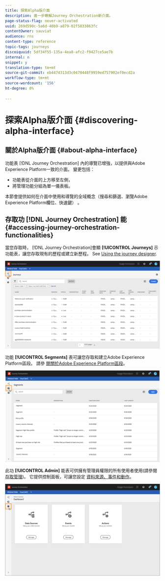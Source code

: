 ```yaml
---
title: 探索Alpha版介面
description: 進一步瞭解Journey Orchestration新介面。
page-status-flag: never-activated
uuid: 269d590c-5a6d-40b9-a879-02f5033863fc
contentOwner: sauviat
audience: rns
content-type: reference
topic-tags: journeys
discoiquuid: 5df34f55-135a-4ea8-afc2-f9427ce5ae7b
internal: n
snippet: y
translation-type: tm+mt
source-git-commit: eb4474313d3c0470448f9959ed757902ef0ecd2a
workflow-type: tm+mt
source-wordcount: '156'
ht-degree: 0%

---
```



# 探索Alpha版介面 {#discovering-alpha-interface}

## 關於Alpha版介面 {#about-alpha-interface}

功能表 [!DNL Journey Orchestration] 內的導覽已增強，以提供與Adobe Experience Platform一致的介面。 變更包括：

* 功能表從介面的上方移至左側，
* 將管理功能分組為單一儀表板。

本節會提供如何在介面中使用和導覽的全域概念（搜尋和篩選、瀏覽Adobe Experience Platform欄位、快速鍵） [](../about/user-interface.md)。

## 存取功 [!DNL Journey Orchestration] 能 {#accessing-journey-orchestration-functionalities}

當您存取時， [!DNL Journey Orchestration]會顯 **[!UICONTROL Journeys]** 示功能表，讓您存取現有的歷程或建立新歷程。 See [Using the journey designer](../building-journeys/using-the-journey-designer.md).

![](../assets/interface-journeys.png)

功能 **[!UICONTROL Segments]** 表可讓您存取和建立Adobe Experience Platform區段。 請參 [閱關於Adobe Experience Platform區段](../segment/about-segments.md)。

![](../assets/interface-segments.png)

此功 **[!UICONTROL Admin]** 能表可供擁有管理員權限的所有使用者使用(請參閱 [存取管理](../about/access-management.md))。 它提供控制面板，可讓您設定 [資料來源](../datasource/about-data-sources.md)[、事件](../event/about-events.md)[和動作](../action/action.md)。

![](../assets/interface-admin-dashboard.png)
